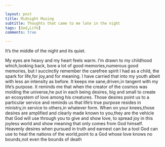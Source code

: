 ```yaml
---

layout: post
title: Midnight Musing
subtitle: Thoughts that came to me late in the night
tags: [God,Life]
comments: true

---
```


<p class="has-line-data" data-line-start="0" data-line-end="1">It’s the middle of the night and its quiet.</p>
<p class="has-line-data" data-line-start="3" data-line-end="4">My eyes are heavy and my heart feels warm. I’m drawn to my childhood which,looking back, bore a lot of good memories,numerous good memories, but I succinctly remember the carefree spirit I had as a child, the spark for life,for joy,and for meaning. I have carried that into my youth albeit with less an intensity as before. It keeps me sane,driven,in tangent with my life’s purpose. It reminds me that when the creator of the cosmos was molding the universe,he put in each being desires, big and small to create an ecosystem of love among his creatures. Those desires point us to a particular service and reminds us that life’s true purpose resides in ministry,in service to others,in whatever form. When on your knees,those desires are amplified and clearly made known to you,they are the vehicle that God will use through you to give and show love, to spread joy in this joyless world and show meaning that only comes from God himself. Heavenly desires when pursued in truth and earnest can be a tool God can use to heal the nations of the world,point to a God whose love knows no bounds,not even the bounds of death</p>

